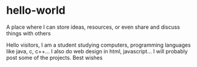# hello-world
A place where I can store ideas, resources, or even share and discuss things with others

Hello visitors,
I am a student studying computers, programming languages like java, c, c++... I also do web design in html, javascript...
I will probably post some of the projects.
Best wishes

